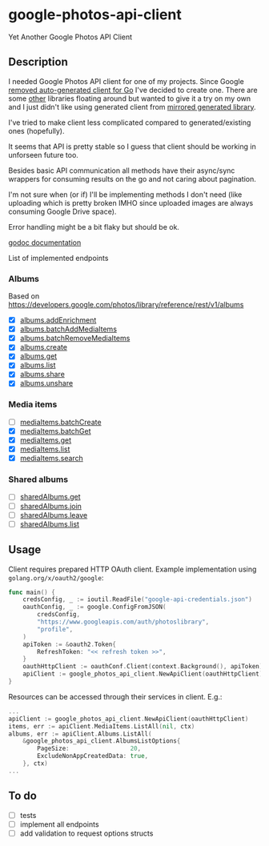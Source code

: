 # google-photos-api-client
Yet Another Google Photos API Client

## Description
I needed Google Photos API client for one of my projects. Since Google [removed auto-generated client for Go](https://code-review.googlesource.com/c/google-api-go-client/+/39951) I've decided to create one. 
There are some [other](https://github.com/nmrshll/google-photos-api-client-go) libraries floating around but wanted to give it a try on my own and I just didn't like using generated client from [mirrored generated library](https://github.com/gphotosuploader/googlemirror).

I've tried to make client less complicated compared to generated/existing ones (hopefully).

It seems that API is pretty stable so I guess that client should be working in unforseen future too.

Besides basic API communication all methods have their async/sync wrappers for consuming results on the go and not caring about pagination. 
 
I'm not sure when (or if) I'll be implementing methods I don't need (like uploading which is pretty broken IMHO since uploaded images are always consuming Google Drive space).

Error handling might be a bit flaky but should be ok.

[godoc documentation](https://godoc.org/github.com/duffpl/google-photos-api-client)

List of implemented endpoints

### Albums
Based on https://developers.google.com/photos/library/reference/rest/v1/albums
* [x] [albums.addEnrichment](https://developers.google.com/photos/library/reference/rest/v1/albums/addEnrichment)
* [x] [albums.batchAddMediaItems](https://developers.google.com/photos/library/reference/rest/v1/albums/batchAddMediaItems)
* [x] [albums.batchRemoveMediaItems](https://developers.google.com/photos/library/reference/rest/v1/albums/batchRemoveMediaItems)
* [x] [albums.create](https://developers.google.com/photos/library/reference/rest/v1/albums/create)
* [x] [albums.get](https://developers.google.com/photos/library/reference/rest/v1/albums/get)
* [x] [albums.list](https://developers.google.com/photos/library/reference/rest/v1/albums/list)
* [x] [albums.share](https://developers.google.com/photos/library/reference/rest/v1/albums/share)
* [x] [albums.unshare](https://developers.google.com/photos/library/reference/rest/v1/albums/unshare)
### Media items
* [ ] [mediaItems.batchCreate](https://developers.google.com/photos/library/reference/rest/v1/mediaItems/batchCreate)
* [x] [mediaItems.batchGet](https://developers.google.com/photos/library/reference/rest/v1/mediaItems/batchGet)
* [x] [mediaItems.get](https://developers.google.com/photos/library/reference/rest/v1/mediaItems/get)
* [x] [mediaItems.list](https://developers.google.com/photos/library/reference/rest/v1/mediaItems/list)
* [x] [mediaItems.search](https://developers.google.com/photos/library/reference/rest/v1/mediaItems/search)
### Shared albums
* [ ] [sharedAlbums.get](https://developers.google.com/photos/library/reference/rest/v1/sharedAlbums/get)
* [ ] [sharedAlbums.join](https://developers.google.com/photos/library/reference/rest/v1/sharedAlbums/join)
* [ ] [sharedAlbums.leave](https://developers.google.com/photos/library/reference/rest/v1/sharedAlbums/leave)
* [ ] [sharedAlbums.list](https://developers.google.com/photos/library/reference/rest/v1/sharedAlbums/list)

## Usage

Client requires prepared HTTP OAuth client.
Example implementation using `golang.org/x/oauth2/google`:
```go
func main() {
    credsConfig, _ := ioutil.ReadFile("google-api-credentials.json")
    oauthConfig, _ := google.ConfigFromJSON(
        credsConfig,
        "https://www.googleapis.com/auth/photoslibrary",
        "profile",
    )
    apiToken := &oauth2.Token{
        RefreshToken: "<< refresh token >>",
    }
    oauthHttpClient := oauthConf.Client(context.Background(), apiToken)
    apiClient := google_photos_api_client.NewApiClient(oauthHttpClient)
}
```
Resources can be accessed through their services in client. E.g.:
```go
...
apiClient := google_photos_api_client.NewApiClient(oauthHttpClient)
items, err := apiClient.MediaItems.ListAll(nil, ctx)
albums, err := apiClient.Albums.ListAll(
    &google_photos_api_client.AlbumsListOptions{
        PageSize:                 20,
        ExcludeNonAppCreatedData: true,
    }, ctx)
...
```

## To do
- [ ] tests
- [ ] implement all endpoints
- [ ] add validation to request options structs 